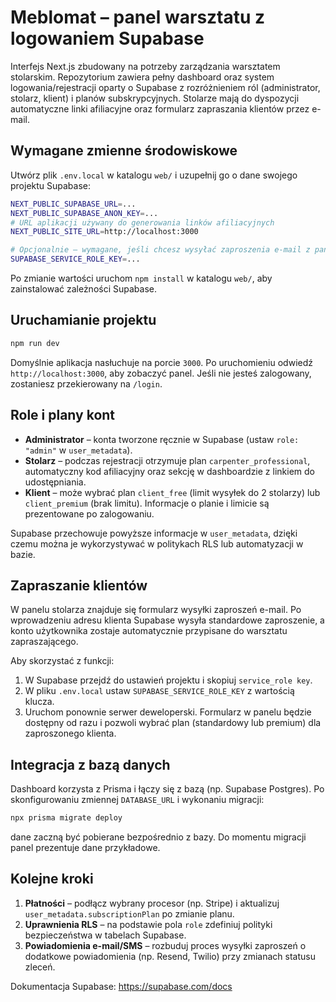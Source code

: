 # Meblomat – panel warsztatu z logowaniem Supabase

Interfejs Next.js zbudowany na potrzeby zarządzania warsztatem stolarskim. Repozytorium zawiera pełny dashboard oraz system
logowania/rejestracji oparty o Supabase z rozróżnieniem ról (administrator, stolarz, klient) i planów subskrypcyjnych.
Stolarze mają do dyspozycji automatyczne linki afiliacyjne oraz formularz zapraszania klientów przez e-mail.

## Wymagane zmienne środowiskowe

Utwórz plik `.env.local` w katalogu `web/` i uzupełnij go o dane swojego projektu Supabase:

```bash
NEXT_PUBLIC_SUPABASE_URL=...
NEXT_PUBLIC_SUPABASE_ANON_KEY=...
# URL aplikacji używany do generowania linków afiliacyjnych
NEXT_PUBLIC_SITE_URL=http://localhost:3000

# Opcjonalnie – wymagane, jeśli chcesz wysyłać zaproszenia e-mail z panelu
SUPABASE_SERVICE_ROLE_KEY=...
```

Po zmianie wartości uruchom `npm install` w katalogu `web/`, aby zainstalować zależności Supabase.

## Uruchamianie projektu

```bash
npm run dev
```

Domyślnie aplikacja nasłuchuje na porcie `3000`. Po uruchomieniu odwiedź `http://localhost:3000`, aby zobaczyć panel. Jeśli nie
jesteś zalogowany, zostaniesz przekierowany na `/login`.

## Role i plany kont

- **Administrator** – konta tworzone ręcznie w Supabase (ustaw `role: "admin"` w `user_metadata`).
- **Stolarz** – podczas rejestracji otrzymuje plan `carpenter_professional`, automatyczny kod afiliacyjny oraz sekcję w dashboardzie z linkiem do udostępniania.
- **Klient** – może wybrać plan `client_free` (limit wysyłek do 2 stolarzy) lub `client_premium` (brak limitu). Informacje o planie i limicie są prezentowane po zalogowaniu.

Supabase przechowuje powyższe informacje w `user_metadata`, dzięki czemu można je wykorzystywać w politykach RLS lub automatyzacji w bazie.

## Zapraszanie klientów

W panelu stolarza znajduje się formularz wysyłki zaproszeń e-mail. Po wprowadzeniu adresu klienta Supabase wysyła standardowe zaproszenie, a konto użytkownika zostaje automatycznie przypisane do warsztatu zapraszającego.

Aby skorzystać z funkcji:

1. W Supabase przejdź do ustawień projektu i skopiuj `service_role key`.
2. W pliku `.env.local` ustaw `SUPABASE_SERVICE_ROLE_KEY` z wartością klucza.
3. Uruchom ponownie serwer deweloperski. Formularz w panelu będzie dostępny od razu i pozwoli wybrać plan (standardowy lub premium) dla zaproszonego klienta.

## Integracja z bazą danych

Dashboard korzysta z Prisma i łączy się z bazą (np. Supabase Postgres). Po skonfigurowaniu zmiennej `DATABASE_URL` i wykonaniu migracji:

```bash
npx prisma migrate deploy
```

dane zaczną być pobierane bezpośrednio z bazy. Do momentu migracji panel prezentuje dane przykładowe.

## Kolejne kroki

1. **Płatności** – podłącz wybrany procesor (np. Stripe) i aktualizuj `user_metadata.subscriptionPlan` po zmianie planu.
2. **Uprawnienia RLS** – na podstawie pola `role` zdefiniuj polityki bezpieczeństwa w tabelach Supabase.
3. **Powiadomienia e-mail/SMS** – rozbuduj proces wysyłki zaproszeń o dodatkowe powiadomienia (np. Resend, Twilio) przy zmianach statusu zleceń.

Dokumentacja Supabase: https://supabase.com/docs

